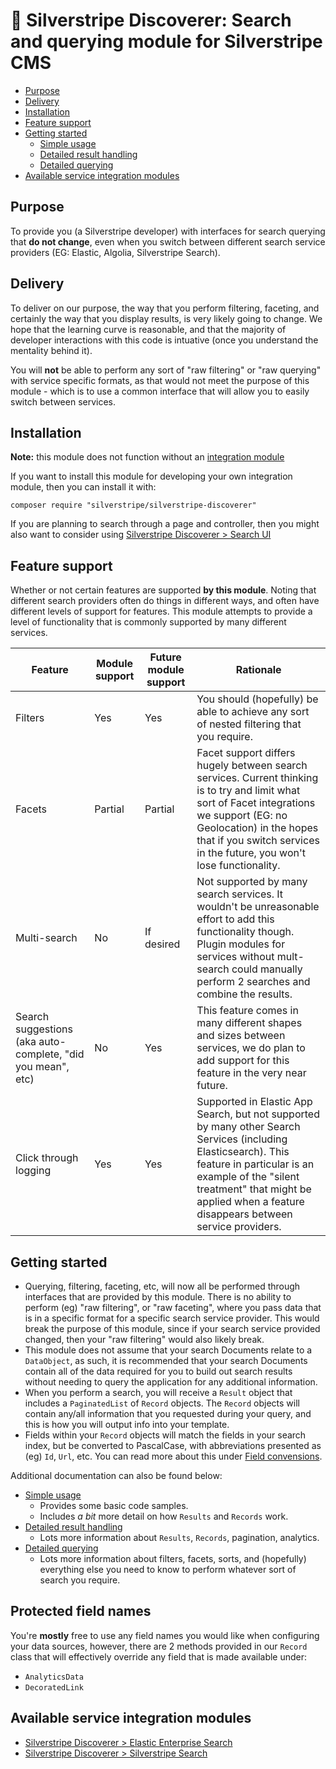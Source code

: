 # 🧭 Silverstripe Discoverer: Search and querying module for Silverstripe CMS

* [Purpose](#purpose)
* [Delivery](#delivery)
* [Installation](#installation)
* [Feature support](#feature-support)
* [Getting started](#getting-started)
  * [Simple usage](docs/simple-usage.md)
  * [Detailed result handling](docs/detailed-result-handling.md)
  * [Detailed querying](docs/detailed-querying.md)
* [Available service integration modules](#available-service-integration-modules)

## Purpose

To provide you (a Silverstripe developer) with interfaces for search querying that **do not change**, even when you
switch between different search service providers (EG: Elastic, Algolia, Silverstripe Search).

## Delivery

To deliver on our purpose, the way that you perform filtering, faceting, and certainly the way that you display
results, is very likely going to change. We hope that the learning curve is reasonable, and that the majority of
developer interactions with this code is intuative (once you understand the mentality behind it).

You will **not** be able to perform any sort of "raw filtering" or "raw querying" with service specific formats, as that
would not meet the purpose of this module - which is to use a common interface that will allow you to easily switch
between services.

## Installation

**Note:** this module does not function without an
[integration module](#available-service-integration-modules)

If you want to install this module for developing your own integration module, then you can install it with:

```
composer require "silverstripe/silverstripe-discoverer"
```

If you are planning to search through a page and controller, then you might also want to consider using
[Silverstripe Discoverer > Search UI](https://github.com/silverstripeltd/silverstripe-discoverer-search-ui)

## Feature support

Whether or not certain features are supported **by this module**. Noting that different search providers often do things
in different ways, and often have different levels of support for features. This module attempts to provide a level
of functionality that is commonly supported by many different services.

| Feature                                                     | Module support | Future module support | Rationale                                                                                                                                                                                                                                                 |
|-------------------------------------------------------------|----------------|-----------------------|-----------------------------------------------------------------------------------------------------------------------------------------------------------------------------------------------------------------------------------------------------------|
| Filters                                                     | Yes            | Yes                   | You should (hopefully) be able to achieve any sort of nested filtering that you require.                                                                                                                                                                  |
| Facets                                                      | Partial        | Partial               | Facet support differs hugely between search services. Current thinking is to try and limit what sort of Facet integrations we support (EG: no Geolocation) in the hopes that if you switch services in the future, you won't lose functionality.          |
| Multi-search                                                | No             | If desired            | Not supported by many search services. It wouldn't be unreasonable effort to add this functionality though. Plugin modules for services without mult-search could manually perform 2 searches and combine the results.                                    |
| Search suggestions (aka auto-complete, "did you mean", etc) | No             | Yes                   | This feature comes in many different shapes and sizes between services, we do plan to add support for this feature in the very near future.                                                                                                               |
| Click through logging                                       | Yes            | Yes                   | Supported in Elastic App Search, but not supported by many other Search Services (including Elasticsearch). This feature in particular is an example of the "silent treatment" that might be applied when a feature disappears between service providers. |

## Getting started

* Querying, filtering, faceting, etc, will now all be performed through interfaces that are provided by this module.
  There is no ability to perform (eg) "raw filtering", or "raw faceting", where you pass data that is in a specific
  format for a specific search service provider. This would break the purpose of this module, since if your search
  service provided changed, then your "raw filtering" would also likely break.
* This module does not assume that your search Documents relate to a `DataObject`, as such, it is recommended that your
  search Documents contain all of the data required for you to build out search results without needing to query the
  application for any additional information.
* When you perform a search, you will receive a `Result` object that includes a `PaginatedList` of `Record` objects.
  The `Record` objects will contain any/all information that you requested during your query, and this is how you will
  output info into your template.
* Fields within your `Record` objects will match the fields in your search index, but be converted to PascalCase, with
  abbreviations presented as (eg) `Id`, `Url`, etc. You can read more about this under [Field convensions](docs/field-convensions.md).

Additional documentation can also be found below:

* [Simple usage](docs/simple-usage.md)
  * Provides some basic code samples.
  * Includes *a bit* more detail on how `Results` and `Records` work.
* [Detailed result handling](docs/detailed-result-handling.md)
  * Lots more information about `Results`, `Records`, pagination, analytics.
* [Detailed querying](docs/detailed-querying.md)
  * Lots more information about filters, facets, sorts, and (hopefully) everything else you need to know to perform
    whatever sort of search you require.

## Protected field names

You're **mostly** free to use any field names you would like when configuring your data sources, however, there are
2 methods provided in our `Record` class that will effectively override any field that is made available under:

* `AnalyticsData`
* `DecoratedLink`

## Available service integration modules

* [Silverstripe Discoverer > Elastic Enterprise Search](https://github.com/silverstripeltd/silverstripe-discoverer-elastic-enterprise)
* [Silverstripe Discoverer > Silverstripe Search](https://github.com/silverstripeltd/silverstripe-discoverer-bifrost)
